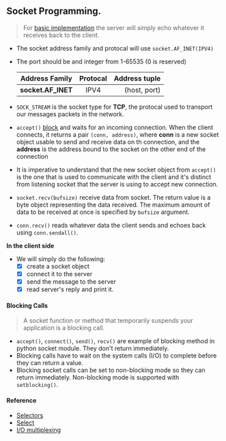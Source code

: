 ## Socket Programming.

> For [basic implementation](https://github.com/blac-siren/Build_X/tree/master/sockets/basic) the server will simply echo whatever it receives back to the client.
- The socket address family and protocal will use `socket.AF_INET(IPV4)`
- The port should be and integer from 1-65535 (0 is reserved)

    | Address Family  | Protocal      | Address tuple   |
    | ----------------|:-------------:| ---------------:|
    | __socket.AF_INET__| IPV4        | (host, port)    |
- `SOCK_STREAM` is the socket type for __TCP__, the protocal used to transport our messages packets in the network.
- `accept()` [block](#blocking-calls) and waits for an incoming connection. When the client connects, it returns a pair `(conn, address)`, where __conn__ is a new socket object usable to send and receive data on th connection, and the __address__ is the address bound to the socket on the other end of the connection
- It is imperative to understand that the new socket object from `accept()` is the one that is used to communicate with the client and it's distinct from listening socket that the server is using to accept new connection.
- `socket.recv(bufsize)` receive data from socket. The return value is a byte object representing the data received. The maximum amount of data to be received at once is specified by `bufsize` argument.
- `conn.recv()` reads whatever data the client sends and echoes back using `conn.sendall()`.

__In the client side__
- We will simply do the following:
    - [x] create a socket object
    - [x] connect it to the server
    - [x] send the message to the server
    - [x] read server's reply and print it.

#### Blocking Calls
> A socket function or method that temporarily suspends your application is a blocking call.
- `accept()`, `connect()`, `send()`, `recv()` are example of blocking method in python socket module. They don't return immediately.
- Blocking calls have to wait on the system calls (I/O) to complete before they can return a value.
- Blocking socket calls can be set to non-blocking mode so they can return immediately. Non-blocking mode is supported with `setblocking()`.

#### Reference
- [Selectors](https://docs.python.org/3/library/selectors.html)
- [Select](https://docs.python.org/3/library/select.html#module-select)
- [I/O multiplexing](https://xuri.me/2017/08/06/io-multiplexing-in-linux.html)
